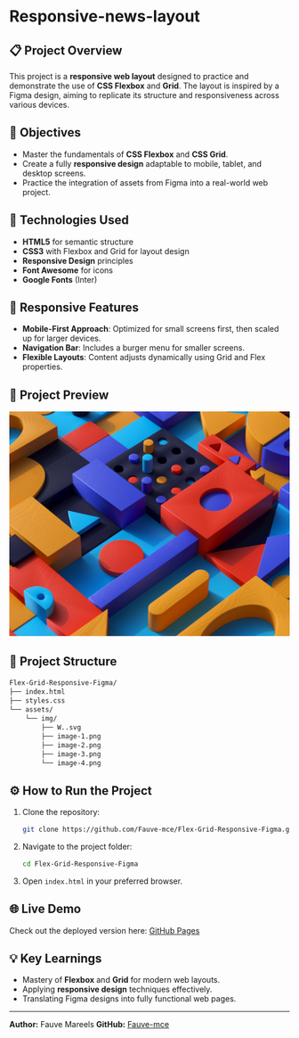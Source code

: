 # Responsive-news-layout
## 📋 Project Overview

This project is a **responsive web layout** designed to practice and demonstrate the use of **CSS Flexbox** and **Grid**. The layout is inspired by a Figma design, aiming to replicate its structure and responsiveness across various devices.

## 🎯 Objectives

- Master the fundamentals of **CSS Flexbox** and **CSS Grid**.
- Create a fully **responsive design** adaptable to mobile, tablet, and desktop screens.
- Practice the integration of assets from Figma into a real-world web project.

## 🚀 Technologies Used

- **HTML5** for semantic structure
- **CSS3** with Flexbox and Grid for layout design
- **Responsive Design** principles
- **Font Awesome** for icons
- **Google Fonts** (Inter)

## 📱 Responsive Features

- **Mobile-First Approach**: Optimized for small screens first, then scaled up for larger devices.
- **Navigation Bar**: Includes a burger menu for smaller screens.
- **Flexible Layouts**: Content adjusts dynamically using Grid and Flex properties.

## 📸 Project Preview

![Project Screenshot](./assets/img/image-1.png)


## 📂 Project Structure

```
Flex-Grid-Responsive-Figma/
├── index.html
├── styles.css
└── assets/
    └── img/
        ├── W..svg
        ├── image-1.png
        ├── image-2.png
        ├── image-3.png
        └── image-4.png
```

## ⚙️ How to Run the Project

1. Clone the repository:
   ```bash
   git clone https://github.com/Fauve-mce/Flex-Grid-Responsive-Figma.git
   ```
2. Navigate to the project folder:
   ```bash
   cd Flex-Grid-Responsive-Figma
   ```
3. Open `index.html` in your preferred browser.

## 🌐 Live Demo

Check out the deployed version here: [GitHub Pages](https://fauve-mce.github.io/Flex-Grid-Responsive-Figma/)

## 💡 Key Learnings

- Mastery of **Flexbox** and **Grid** for modern web layouts.
- Applying **responsive design** techniques effectively.
- Translating Figma designs into fully functional web pages.

---

**Author:** Fauve Mareels
**GitHub:** [Fauve-mce](https://github.com/Fauve-mce)
